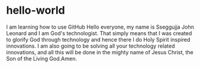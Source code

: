 # hello-world
I am learning how to use GitHub
Hello everyone, my name is Sseggujja John Leonard and I am God's technologist.
That simply means that I was created to glorify God through technology and hence there I do Holy Spirit inspired innovations.
I am also going to be solving all your technology related innovations, and all this will be done in the mighty name of Jesus Christ, the Son of the Living God.Amen. 
